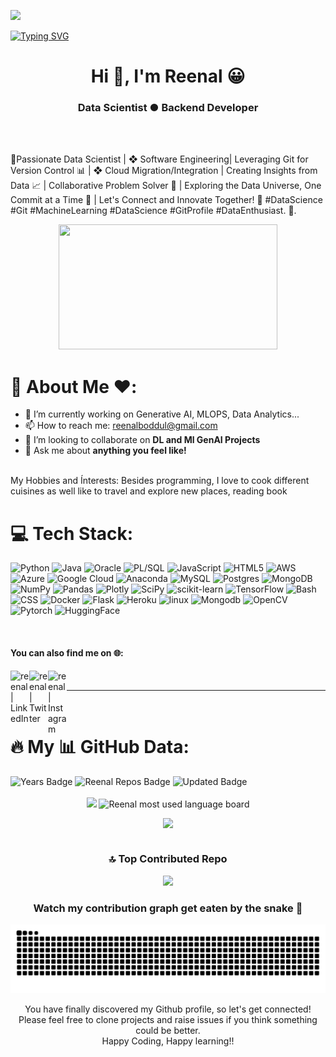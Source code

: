![](https://komarev.com/ghpvc/?username=reenal&label=PROFILE+VIEWS)

[![Typing SVG](https://readme-typing-svg.herokuapp.com?size=24&width=600&lines=Welcome+To+My+GitHub+Profile!+😀)](https://git.io/typing-svg)

<h1 align="center">Hi 👋, I'm Reenal 😀 </h1>
<h3 align="center">Data Scientist ● Backend Developer</h3>

<br />
<br />

🔮Passionate Data Scientist | ❖ Software Engineering| Leveraging Git for Version Control 📊 | ❖ Cloud Migration/Integration | Creating Insights from Data 📈 | Collaborative Problem Solver 🤝 | Exploring the Data Universe, One Commit at a Time 🌌 | Let's Connect and Innovate Together! 🚀 #DataScience #Git #MachineLearning #DataScience #GitProfile #DataEnthusiast.
🚀.

<div align="center">
  
  <img src="https://giphy.com/embed/LMcB8XospGZO8UQq87" width="350" height="200"/>
</div>


# 👋 About Me ❤️:

- 🌱 I’m currently working on Generative AI, MLOPS, Data Analytics...
- 📫 How to reach me: <a href="mailto:reenalboddul@gmail.com">reenalboddul@gmail.com</a> 
- 👯 I’m looking to collaborate on **DL and Ml GenAI Projects**
- 💬 Ask me about **anything you feel like!**
<br/>
My Hobbies and Ínterests:
Besides programming, I love to cook different cuisines as well like to travel and explore new places, reading book  
<br>

# 💻 Tech Stack:
![Python](https://img.shields.io/badge/python-3670A0?style=for-the-badge&logo=python&logoColor=ffdd90) ![Java](https://img.shields.io/badge/java-%23ED8B00.svg?style=for-the-badge&logo=java&logoColor=white) ![Oracle](https://img.shields.io/badge/oracle-%24ED6B00.svg?style=for-the-badge&logo=oracle&logoColor=white) ![PL/SQL](https://img.shields.io/badge/plsql-%23316192.svg?style=for-the-badge&logo=plsql&logoColor=white)  ![JavaScript](https://img.shields.io/badge/javascript-%23323330.svg?style=for-the-badge&logo=javascript&logoColor=%23F7DF1E) ![HTML5](https://img.shields.io/badge/html5-%23E34F26.svg?style=for-the-badge&logo=html5&logoColor=white) ![AWS](https://img.shields.io/badge/AWS-%23FF9900.svg?style=for-the-badge&logo=amazon-aws&logoColor=white) ![Azure](https://img.shields.io/badge/azure-%230072C6.svg?style=for-the-badge&logo=azure-devops&logoColor=white) ![Google Cloud](https://img.shields.io/badge/Google%20Cloud-%234285F4.svg?style=for-the-badge&logo=google-cloud&logoColor=white) ![Anaconda](https://img.shields.io/badge/Anaconda-%2344A833.svg?style=for-the-badge&logo=anaconda&logoColor=white) ![MySQL](https://img.shields.io/badge/mysql-%2300f.svg?style=for-the-badge&logo=mysql&logoColor=white) ![Postgres](https://img.shields.io/badge/postgres-%23316192.svg?style=for-the-badge&logo=postgresql&logoColor=white) ![MongoDB](https://img.shields.io/badge/MongoDB-%234ea94b.svg?style=for-the-badge&logo=mongodb&logoColor=white) ![NumPy](https://img.shields.io/badge/numpy-%23013243.svg?style=for-the-badge&logo=numpy&logoColor=white) ![Pandas](https://img.shields.io/badge/pandas-%23150458.svg?style=for-the-badge&logo=pandas&logoColor=white) ![Plotly](https://img.shields.io/badge/Plotly-%233F4F75.svg?style=for-the-badge&logo=plotly&logoColor=white) ![SciPy](https://img.shields.io/badge/SciPy-%230C55A5.svg?style=for-the-badge&logo=scipy&logoColor=%white) ![scikit-learn](https://img.shields.io/badge/scikit--learn-%23F7931E.svg?style=for-the-badge&logo=scikit-learn&logoColor=white) ![TensorFlow](https://img.shields.io/badge/TensorFlow-%23FF6F00.svg?style=for-the-badge&logo=TensorFlow&logoColor=white) ![Bash](https://img.shields.io/badge/Bash-%23FF6F00.svg?style=for-the-badge&logo=Bash&logoColor=white) ![CSS](https://img.shields.io/badge/CSS-%23FF6F00.svg?style=for-the-badge&logo=CSS&logoColor=white) ![Docker](https://img.shields.io/badge/Docker-%23FF6F00.svg?style=for-the-badge&logo=Docker&logoColor=white) ![Flask](https://img.shields.io/badge/Flask-%23FF6F00.svg?style=for-the-badge&logo=Flask&logoColor=white) ![Heroku](https://img.shields.io/badge/Heroku-%23FF6F00.svg?style=for-the-badge&logo=Heroku&logoColor=white) ![linux](https://img.shields.io/badge/linux-%23FF6F00.svg?style=for-the-badge&logo=linux&logoColor=white) ![Mongodb](https://img.shields.io/badge/Mongodb-%23FF6F00.svg?style=for-the-badge&logo=Mongodb&logoColor=white) ![OpenCV](https://img.shields.io/badge/OpenCV-%23FF6F00.svg?style=for-the-badge&logo=OpenCV&logoColor=white) ![Pytorch](https://img.shields.io/badge/Pytorch-%23FF6F00.svg?style=for-the-badge&logo=Pytorch&logoColor=white) ![HuggingFace](https://img.shields.io/badge/HuggingFace-%23FF6F00.svg?style=for-the-badge&logo=HuggingFace&logoColor=white)   

<br>
<p align="center">
<!--<img src="https://github-readme-stats.vercel.app/api?username=reenal&show_icons=true" alt="blurred-machine"/>-->
</p>

#### You can also find me on 🌐: 

[<img align="left" alt="reenal | LinkedIn" width="30px" src="https://img.icons8.com/color/48/000000/linkedin.png" />][linkedin]
[<img align="left" alt="reenal | Twitter" width="30px" src="https://img.icons8.com/fluent/48/000000/twitter.png" />][twitter]
[<img align="left" alt="reenal | Instagram" width="30px" src="https://img.icons8.com/fluent/48/000000/instagram-new.png" />][Instagram]
<!--[<img align="left" alt="reenal | YouTube" width="30px" src="https://www.vectorlogo.zone/logos/youtube/youtube-tile.svg" />][YouTube]
[<img align="left" alt="reenal | LeetCode" width="30px" src="https://user-images.githubusercontent.com/36547915/97088991-45da5d00-1652-11eb-900f-80d106540f4f.png" />][LeetCode]-->
                                                                                                                                                                       
<br>

<hr>

[linkedin]: https://www.linkedin.com/in/reenal-zampal-boddul-29273826/
[twitter]: https://twitter.com/ReenalZampal
[Instagram]: https://www.instagram.com/reenalzampal

<br>

# :fire: My 📊 GitHub Data:

<div>
  <img src="https://badges.pufler.dev/years/reenal" alt="Years Badge"  /> 
  <img src="https://badges.pufler.dev/repos/reenal" alt="Reenal Repos Badge"  /> 
  <img src="https://badges.pufler.dev/commits/monthly/reenal" alt="Updated Badge"  /> 
</div>
<br>
<!-- <div style = "margin: 0 10px">

 ![](https://github-readme-stats.vercel.app/api?username=reenal&theme=radical&hide_border=false&include_all_commits=true&count_private=true)
</div> -->

<div align="center">
 
<img width="48%" src="https://github-readme-stats.vercel.app/api?username=reenal&show_icons=true&theme=algolia&include_all_commits=true&count_private=true"/>

<img width="48%" alt="Reenal most used language board" src="https://github-readme-streak-stats.herokuapp.com/?reenal&theme=react&border=61dafb&hide_border=true" />
<div>
  
<!--
![](https://github-readme-streak-stats.herokuapp.com/?user=reenal&theme=radical&hide_border=false)  



[![GitHub Streak](http://github-readme-streak-stats.herokuapp.com?user=reenal)](https://git.io/streak-stats)
-->
<div align = "center" style = "width: 100%; display: flex; justify-content: center; align-items: center; flex-direction: column">
<!-- <div style = "display: flex; flex-direction: row;">


<div align = "center" style = "margin: 0 10px">

![](https://github-readme-streak-stats.herokuapp.com/?user=reenal&theme=radical&hide_border=false)
</div>
</div>  -->

<div style = "margin: 0 10px">

![](https://github-readme-stats.vercel.app/api/top-langs/?username=reenal&theme=react&hide_border=false&include_all_commits=true&count_private=true&layout=compact)
</div>
</div>

### 🔝 Top Contributed Repo
<div align = "center">

![](https://github-contributor-stats.vercel.app/api?username=reenal&limit=5&theme=dark&combine_all_yearly_contributions=true)

</div>


### Watch my contribution graph get eaten by the snake 🐍

![Reenal snake gif](https://github.com/reenal/reenal/blob/main/github-contribution-grid-snake.svg)

<p align="center">
You have finally discovered my Github profile, so let's get connected!
<br/>
Please feel free to clone projects and raise issues if you think something could be better.
<br/>
Happy Coding, Happy learning!!
</p>  


